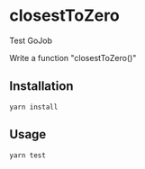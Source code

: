 # closestToZero

Test GoJob

Write a function "closestToZero()"

## Installation

```
yarn install
```

## Usage

```
yarn test
```
